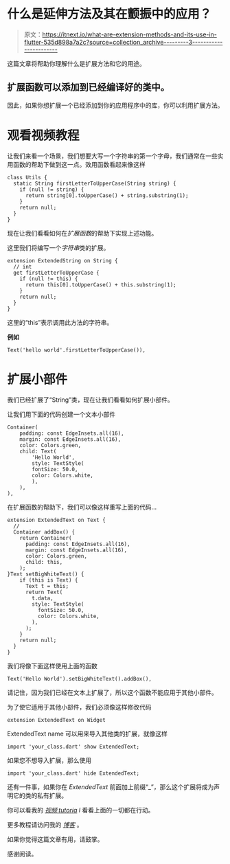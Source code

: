 # 什么是延伸方法及其在颤振中的应用？

> 原文：<https://itnext.io/what-are-extension-methods-and-its-use-in-flutter-535d898a7a2c?source=collection_archive---------3----------------------->

这篇文章将帮助你理解什么是扩展方法和它的用途。

## 扩展函数可以添加到已经编译好的类中。

因此，如果你想扩展一个已经添加到你的应用程序中的库，你可以利用扩展方法。

# 观看视频教程

让我们来看一个场景，我们想要大写一个字符串的第一个字母，我们通常在一些实用函数的帮助下做到这一点。效用函数看起来像这样

```
class Utils {
  static String firstLetterToUpperCase(String string) {
    if (null != string) {
      return string[0].toUpperCase() + string.substring(1);
    }
    return null;
  }
}
```

现在让我们看看如何在*扩展函数*的帮助下实现上述功能。

这里我们将编写一个*字符串*类的扩展。

```
extension ExtendedString on String {
  // int
  get firstLetterToUpperCase {
    if (null != this) {
      return this[0].toUpperCase() + this.substring(1);
    }
    return null;
  }
}
```

这里的“this”表示调用此方法的字符串。

**例如**

```
Text('hello world'.firstLetterToUpperCase()),
```

# 扩展小部件

我们已经扩展了“String”类，现在让我们看看如何扩展小部件。

让我们用下面的代码创建一个文本小部件

```
Container(
    padding: const EdgeInsets.all(16),
    margin: const EdgeInsets.all(16),
    color: Colors.green,
    child: Text(
        'Hello World',
        style: TextStyle(
        fontSize: 50.0,
        color: Colors.white,
        ),
    ),
),
```

在扩展函数的帮助下，我们可以像这样重写上面的代码…

```
extension ExtendedText on Text {
  //
  Container addBox() {
    return Container(
      padding: const EdgeInsets.all(16),
      margin: const EdgeInsets.all(16),
      color: Colors.green,
      child: this,
    );
}Text setBigWhiteText() {
    if (this is Text) {
      Text t = this;
      return Text(
        t.data,
        style: TextStyle(
          fontSize: 50.0,
          color: Colors.white,
        ),
      );
    }
    return null;
  }
}
```

我们将像下面这样使用上面的函数

```
Text('Hello World').setBigWhiteText().addBox(),
```

请记住，因为我们已经在文本上扩展了，所以这个函数不能应用于其他小部件。

为了使它适用于其他小部件，我们必须像这样修改代码

```
extension ExtendedText on Widget
```

ExtendedText name 可以用来导入其他类的扩展，就像这样

```
import 'your_class.dart' show ExtendedText;
```

如果您不想导入扩展，那么使用

```
import 'your_class.dart' hide ExtendedText;
```

还有一件事，如果你在 *ExtendedText* 前面加上前缀“_”，那么这个扩展将成为声明它的类的私有扩展。

你可以看我的 [*视频 tutoria*](https://youtu.be/2zCBn1m-6Gc) *l* 看看上面的一切都在行动。

更多教程请访问我的 [*博客*](https://www.coderzheaven.com/) 。

如果你觉得这篇文章有用，请鼓掌。

感谢阅读。
